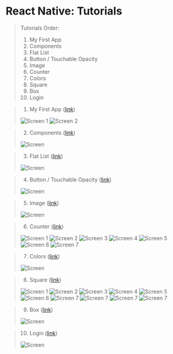 # React Native: Tutorials
> Tutorials Order:
> 01. My First App
> 02. Components
> 03. Flat List
> 04. Button / Touchable Opacity
> 05. Image
> 06. Counter
> 07. Colors
> 08. Square
> 09. Box
> 10. Login

> 01) My First App ([link](https://docs.google.com/document/d/1zEoQoI7JFDOi0rgrq7XMID2Cy04cx2KUadD0qY-bxjY/edit?usp=sharing))
>
> ![Screen 1](https://github.com/iamnadhu/react-native/blob/master/screenshot/01.png)
> ![Screen 2](https://github.com/iamnadhu/react-native/blob/master/screenshot/02.png)


> 02) Components ([link](https://docs.google.com/document/d/1RVv6-t5au94pcMAjYFG4JJkWsl55hIhwsOMoVxOkxFQ/edit?usp=sharing))
>
> ![Screen](https://github.com/iamnadhu/react-native/blob/master/screenshot/03.png)


> 03) Flat List ([link](https://docs.google.com/document/d/1q6vRDsWSYGQNhmMxv921snqlXxcUn4wAJndvErOzw6g/edit?usp=sharing))
>
> ![Screen](https://github.com/iamnadhu/react-native/blob/master/screenshot/04.png)


> 04) Button / Touchable Opacity ([link](https://docs.google.com/document/d/1G1QsJmry7RXSPfJTEglUloxy_S2r7SyIki2MbiHD2HY/edit?usp=sharing))
>
> ![Screen](https://github.com/iamnadhu/react-native/blob/master/screenshot/05.png)


> 05) Image ([link](https://docs.google.com/document/d/1_XM27aP2rpEUO94Rc9MDhU19luP4q-63ngep8Feyrxw/edit?usp=sharing))
>
> ![Screen](https://github.com/iamnadhu/react-native/blob/master/screenshot/06.png)


> 06) Counter ([link](https://docs.google.com/document/d/12GUUL-mP6ShVzX3U1W2vvxmKCjlC63PqtdkxI10GsbE/edit?usp=sharing))
>
> ![Screen 1](https://github.com/iamnadhu/react-native/blob/master/screenshot/07.png)
> ![Screen 2](https://github.com/iamnadhu/react-native/blob/master/screenshot/08.png)
> ![Screen 3](https://github.com/iamnadhu/react-native/blob/master/screenshot/09.png)
> ![Screen 4](https://github.com/iamnadhu/react-native/blob/master/screenshot/10.png)
> ![Screen 5](https://github.com/iamnadhu/react-native/blob/master/screenshot/11.png)
> ![Screen 6](https://github.com/iamnadhu/react-native/blob/master/screenshot/12.png)
> ![Screen 7](https://github.com/iamnadhu/react-native/blob/master/screenshot/13.png)


> 07) Colors ([link](https://docs.google.com/document/d/1dhehXI2y6BtCJSZMxPUHtrAjVf6dm23T7UntK6n82xk/edit?usp=sharing))
>
> ![Screen](https://github.com/iamnadhu/react-native/blob/master/screenshot/14.png)


> 06) Square ([link](https://docs.google.com/document/d/13OrEe6UFd-h7GddPKctJF3ouHk7NP4U9APHDjBgvfuk/edit?usp=sharing))
>
> ![Screen 1](https://github.com/iamnadhu/react-native/blob/master/screenshot/15.png)
> ![Screen 2](https://github.com/iamnadhu/react-native/blob/master/screenshot/16.png)
> ![Screen 3](https://github.com/iamnadhu/react-native/blob/master/screenshot/17.png)
> ![Screen 4](https://github.com/iamnadhu/react-native/blob/master/screenshot/18.png)
> ![Screen 5](https://github.com/iamnadhu/react-native/blob/master/screenshot/18.png)
> ![Screen 6](https://github.com/iamnadhu/react-native/blob/master/screenshot/19.png)
> ![Screen 7](https://github.com/iamnadhu/react-native/blob/master/screenshot/20.png)
> ![Screen 7](https://github.com/iamnadhu/react-native/blob/master/screenshot/21.png)
> ![Screen 7](https://github.com/iamnadhu/react-native/blob/master/screenshot/22.png)
> ![Screen 7](https://github.com/iamnadhu/react-native/blob/master/screenshot/23.png)


> 09) Box ([link](https://docs.google.com/document/d/1q6vRDsWSYGQNhmMxv921snqlXxcUn4wAJndvErOzw6g/edit?usp=sharing))
>
> ![Screen](https://github.com/iamnadhu/react-native/blob/master/screenshot/4.png)


> 10) Login ([link](https://docs.google.com/document/d/1q6vRDsWSYGQNhmMxv921snqlXxcUn4wAJndvErOzw6g/edit?usp=sharing))
>
> ![Screen](https://github.com/iamnadhu/react-native/blob/master/screenshot/4.png)
